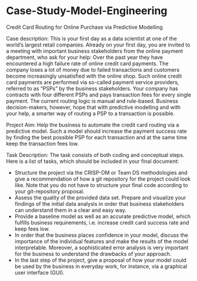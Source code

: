 # Case-Study-Model-Engineering

Credit Card Routing for Online Purchase via Predictive Modelling

Case description: This is your first day as a data scientist at one of the world’s largest retail companies. Already on your first day, you are invited to a meeting with important business stakeholders from the online payment department, who ask for your help: Over the past year they have encountered a high failure rate of online credit card payments. The company loses a lot of money due to failed transactions and customers become increasingly unsatisfied with the online shop. Such online credit card payments are performed via so-called payment service providers, referred to as “PSPs” by the business stakeholders. Your company has contracts with four different PSPs and pays transaction fees for every single payment. The current routing logic is manual and rule-based. Business decision-makers, however, hope that with predictive modelling and with your help, a smarter way of routing a PSP to a transaction is possible.

Project Aim: Help the business to automate the credit card routing via a predictive model. Such a model should increase the payment success rate by finding the best possible PSP for each transaction and at the same time keep the transaction fees low.

Task Description: The task consists of both coding and conceptual steps. Here is a list of tasks, which should be included in your final document: 
* Structure the project via the CRISP-DM or Team DS methodologies and give a recommendation of how a git repository for the project could look like. Note that you do not have to structure your final code according to your git-repository proposal.
* Assess the quality of the provided data set. Prepare and visualize your findings of the initial data analysis in order that business stakeholders can understand them in a clear and easy way.
* Provide a baseline model as well as an accurate predictive model, which fulfills business requirements, i.e. increase credit card success rate and keep fees low.
* In order that the business places confidence in your model, discuss the importance of the individual features and make the results of the model interpretable. Moreover, a sophisticated error analysis is very important for the business to understand the drawbacks of your approach.
* In the last step of the project, give a proposal of how your model could be used by the business in everyday work, for instance, via a graphical user interface (GUI).
